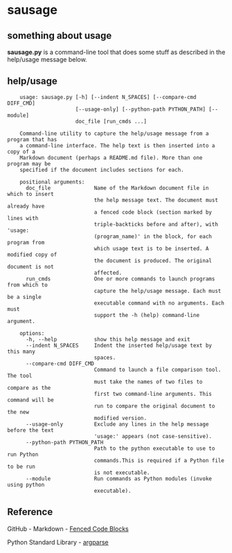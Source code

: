 # sausage #

## something about usage ##

**sausage.py** is a command-line tool that does some stuff as described in the help/usage message below.


## help/usage ##

```
    usage: sausage.py [-h] [--indent N_SPACES] [--compare-cmd DIFF_CMD]
                      [--usage-only] [--python-path PYTHON_PATH] [--module]
                      doc_file [run_cmds ...]

    Command-line utility to capture the help/usage message from a program that has
    a command-line interface. The help text is then inserted into a copy of a
    Markdown document (perhaps a README.md file). More than one program may be
    specified if the document includes sections for each.

    positional arguments:
      doc_file              Name of the Markdown document file in which to insert
                            the help message text. The document must already have
                            a fenced code block (section marked by lines with
                            triple-backticks before and after), with 'usage:
                            (program_name)' in the block, for each program from
                            which usage text is to be inserted. A modified copy of
                            the document is produced. The original document is not
                            affected.
      run_cmds              One or more commands to launch programs from which to
                            capture the help/usage message. Each must be a single
                            executable command with no arguments. Each must
                            support the -h (help) command-line argument.

    options:
      -h, --help            show this help message and exit
      --indent N_SPACES     Indent the inserted help/usage text by this many
                            spaces.
      --compare-cmd DIFF_CMD
                            Command to launch a file comparison tool. The tool
                            must take the names of two files to compare as the
                            first two command-line arguments. This command will be
                            run to compare the original document to the new
                            modified version.
      --usage-only          Exclude any lines in the help message before the text
                            'usage:' appears (not case-sensitive).
      --python-path PYTHON_PATH
                            Path to the python executable to use to run Python
                            commands.This is required if a Python file to be run
                            is not executable.
      --module              Run commands as Python modules (invoke using python
                            executable).
```

## Reference ##

GitHub - Markdown - [Fenced Code Blocks](https://docs.github.com/en/github/writing-on-github/working-with-advanced-formatting/creating-and-highlighting-code-blocks#fenced-code-blocks)


Python Standard Library - [argparse](https://docs.python.org/3/library/argparse.html)
